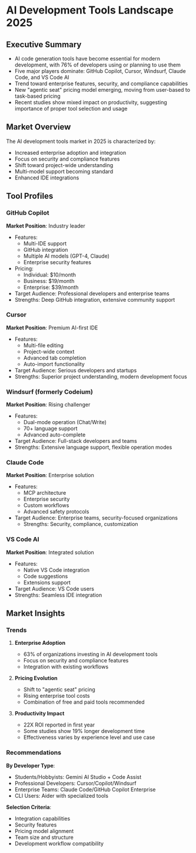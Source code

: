 # AI Development Tools Landscape 2025

## Executive Summary
- AI code generation tools have become essential for modern development, with 76% of developers using or planning to use them
- Five major players dominate: GitHub Copilot, Cursor, Windsurf, Claude Code, and VS Code AI
- Trend toward enterprise features, security, and compliance capabilities
- New "agentic seat" pricing model emerging, moving from user-based to task-based pricing
- Recent studies show mixed impact on productivity, suggesting importance of proper tool selection and usage

## Market Overview

The AI development tools market in 2025 is characterized by:
- Increased enterprise adoption and integration
- Focus on security and compliance features
- Shift toward project-wide understanding
- Multi-model support becoming standard
- Enhanced IDE integrations

## Tool Profiles

### GitHub Copilot
**Market Position**: Industry leader
- Features:
  - Multi-IDE support
  - GitHub integration
  - Multiple AI models (GPT-4, Claude)
  - Enterprise security features
- Pricing:
  - Individual: $10/month
  - Business: $19/month
  - Enterprise: $39/month
- Target Audience: Professional developers and enterprise teams
- Strengths: Deep GitHub integration, extensive community support

### Cursor
**Market Position**: Premium AI-first IDE
- Features:
  - Multi-file editing
  - Project-wide context
  - Advanced tab completion
  - Auto-import functionality
- Target Audience: Serious developers and startups
- Strengths: Superior project understanding, modern development focus

### Windsurf (formerly Codeium)
**Market Position**: Rising challenger
- Features:
  - Dual-mode operation (Chat/Write)
  - 70+ language support
  - Advanced auto-complete
- Target Audience: Full-stack developers and teams
- Strengths: Extensive language support, flexible operation modes

### Claude Code
**Market Position**: Enterprise solution
- Features:
  - MCP architecture
  - Enterprise security
  - Custom workflows
  - Advanced safety protocols
- Target Audience: Enterprise teams, security-focused organizations
  - Strengths: Security, compliance, customization

### VS Code AI
**Market Position**: Integrated solution
- Features:
  - Native VS Code integration
  - Code suggestions
  - Extensions support
- Target Audience: VS Code users
- Strengths: Seamless IDE integration

## Market Insights

### Trends
1. **Enterprise Adoption**
   - 63% of organizations investing in AI development tools
   - Focus on security and compliance features
   - Integration with existing workflows

2. **Pricing Evolution**
   - Shift to "agentic seat" pricing
   - Rising enterprise tool costs
   - Combination of free and paid tools recommended

3. **Productivity Impact**
   - 22X ROI reported in first year
   - Some studies show 19% longer development time
   - Effectiveness varies by experience level and use case

### Recommendations

**By Developer Type**:
- Students/Hobbyists: Gemini AI Studio + Code Assist
- Professional Developers: Cursor/Copilot/Windsurf
- Enterprise Teams: Claude Code/GitHub Copilot Enterprise
- CLI Users: Aider with specialized tools

**Selection Criteria**:
- Integration capabilities
- Security features
- Pricing model alignment
- Team size and structure
- Development workflow compatibility